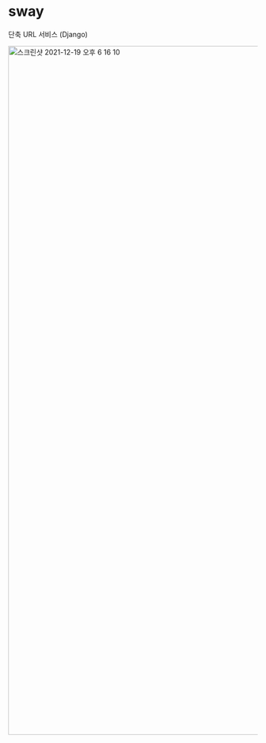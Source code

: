# sway
단축 URL 서비스 (Django)

<img width="1393" alt="스크린샷 2021-12-19 오후 6 16 10" src="https://user-images.githubusercontent.com/67792230/146670117-73f9aedd-7db9-42ef-a82e-c103ac35164d.png">

